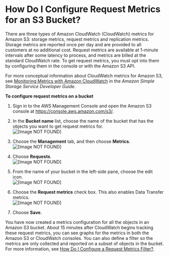 # How Do I Configure Request Metrics for an S3 Bucket?<a name="configure-metrics"></a>

There are three types of Amazon CloudWatch \(CloudWatch\) metrics for Amazon S3: storage metrics, request metrics and replication metrics\. Storage metrics are reported once per day and are provided to all customers at no additional cost\. Request metrics are available at 1\-minute intervals after some latency to process, and metrics are billed at the standard CloudWatch rate\. To get request metrics, you must opt into them by configuring them in the console or with the Amazon S3 API\.

For more conceptual information about CloudWatch metrics for Amazon S3, see [Monitoring Metrics with Amazon CloudWatch](https://docs.aws.amazon.com/AmazonS3/latest/dev/cloudwatch-monitoring.html) in the *Amazon Simple Storage Service Developer Guide*\.

**To configure request metrics on a bucket**

1. Sign in to the AWS Management Console and open the Amazon S3 console at [https://console\.aws\.amazon\.com/s3/](https://console.aws.amazon.com/s3/)\.

1. In the **Bucket name** list, choose the name of the bucket that has the objects you want to get request metrics for\.  
![\[Image NOT FOUND\]](http://docs.aws.amazon.com/AmazonS3/latest/user-guide/images/choose-bucket-name.png)

1. Choose the **Management** tab, and then choose **Metrics**\.  
![\[Image NOT FOUND\]](http://docs.aws.amazon.com/AmazonS3/latest/user-guide/images/choose-management-tab-metrics.png)

1. Choose **Requests**\.  
![\[Image NOT FOUND\]](http://docs.aws.amazon.com/AmazonS3/latest/user-guide/images/choose-requests.png)

1. From the name of your bucket in the left\-side pane, choose the edit icon\.  
![\[Image NOT FOUND\]](http://docs.aws.amazon.com/AmazonS3/latest/user-guide/images/choose-metrics-edit.png)

1. Choose the **Request metrics** check box\. This also enables Data Transfer metrics\.  
![\[Image NOT FOUND\]](http://docs.aws.amazon.com/AmazonS3/latest/user-guide/images/choose-metrics-checkbox.png)

1. Choose **Save**\.

You have now created a metrics configuration for all the objects in an Amazon S3 bucket\. About 15 minutes after CloudWatch begins tracking these request metrics, you can see graphs for the metrics in both the Amazon S3 or CloudWatch consoles\. You can also define a filter so the metrics are only collected and reported on a subset of objects in the bucket\. For more information, see [How Do I Configure a Request Metrics Filter?](configure-metrics-filter.md)\.